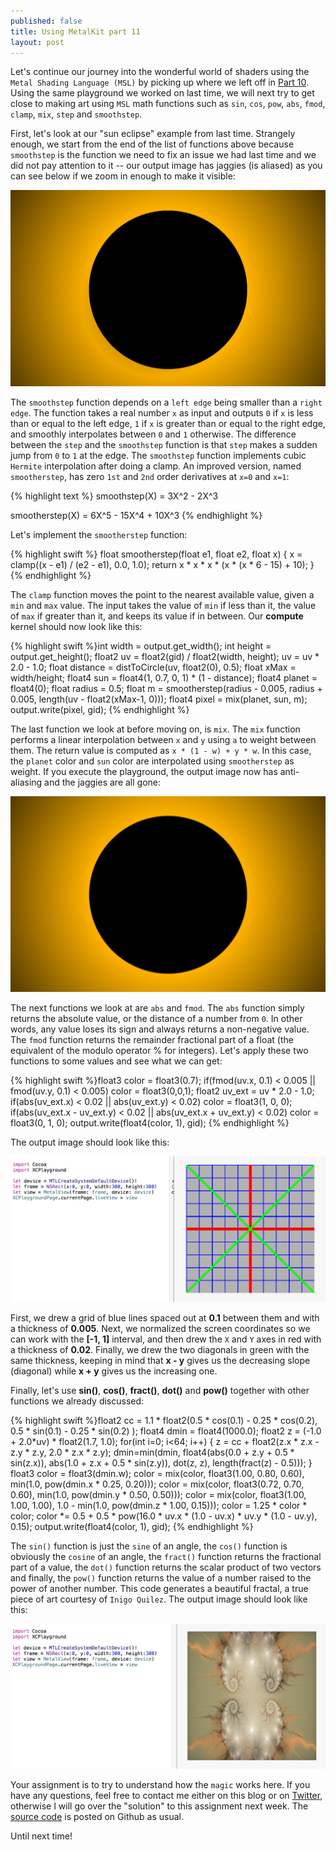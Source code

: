 ```yaml
---
published: false
title: Using MetalKit part 11
layout: post
---
```

Let's continue our journey into the wonderful world of shaders using the `Metal Shading Language (MSL)` by picking up where we left off in [Part 10](http://mhorga.org/2016/05/02/using-metalkit-part-10.html). Using the same playground we worked on last time, we will next try to get close to making art using `MSL` math functions such as `sin`, `cos`, `pow`, `abs`, `fmod`, `clamp`, `mix`, `step` and `smoothstep`. 

First, let's look at our "sun eclipse" example from last time. Strangely enough, we start from the end of the list of functions above because `smoothstep` is the function we need to fix an issue we had last time and we did not pay attention to it -- our output image has jaggies (is aliased) as you can see below if we zoom in enough to make it visible:

![alt text](https://github.com/Swiftor/Metal/raw/master/images/chapter11_1.png "1")

The `smoothstep` function depends on a `left edge` being smaller than a `right edge`. The function takes a real number `x` as input and outputs `0` if `x` is less than or equal to the left edge, `1` if `x` is greater than or equal to the right edge, and smoothly interpolates between `0` and `1` otherwise. The difference between the `step` and the `smoothstep` function is that `step` makes a sudden jump from `0` to `1` at the edge. The `smoothstep` function implements cubic `Hermite` interpolation after doing a clamp. An improved version, named `smootherstep`, has zero `1st` and `2nd` order derivatives at `x=0` and `x=1`:

{% highlight text %}
smoothstep(X) = 3X^2 - 2X^3

smootherstep(X) = 6X^5 - 15X^4 + 10X^3
{% endhighlight %}

Let's implement the `smootherstep` function:

{% highlight swift %}
float smootherstep(float e1, float e2, float x)
{
    x = clamp((x - e1) / (e2 - e1), 0.0, 1.0);
    return x * x * x * (x * (x * 6 - 15) + 10);
}
{% endhighlight %}

The `clamp` function moves the point to the nearest available value, given a `min` and `max` value. The input takes the value of `min` if less than it, the value of `max` if greater than it, and keeps its value if in between. Our __compute__ kernel should now look like this:

{% highlight swift %}int width = output.get_width();
int height = output.get_height();
float2 uv = float2(gid) / float2(width, height);
uv = uv * 2.0 - 1.0;
float distance = distToCircle(uv, float2(0), 0.5);
float xMax = width/height;
float4 sun = float4(1, 0.7, 0, 1) * (1 - distance);
float4 planet = float4(0);
float radius = 0.5;
float m = smootherstep(radius - 0.005, radius + 0.005, length(uv - float2(xMax-1, 0)));
float4 pixel = mix(planet, sun, m);
output.write(pixel, gid);
{% endhighlight %}

The last function we look at before moving on, is `mix`. The `mix` function performs a linear interpolation between `x` and `y` using `a` to weight between them. The return value is computed as `x * (1 - w) + y * w`. In this case, the `planet` color and `sun` color are interpolated using `smootherstep` as weight. If you execute the playground, the output image now has anti-aliasing and the jaggies are all gone:

![alt text](https://github.com/Swiftor/Metal/raw/master/images/chapter11_2.png "2")

The next functions we look at are `abs` and `fmod`. The `abs` function simply returns the absolute value, or the distance of a number from `0`. In other words, any value loses its sign and always returns a non-negative value. The `fmod` function returns the remainder fractional part of a float (the equivalent of the modulo operator % for integers). Let's apply these two functions to some values and see what we can get:  

{% highlight swift %}float3 color = float3(0.7);
if(fmod(uv.x, 0.1) < 0.005 || fmod(uv.y, 0.1) < 0.005) color = float3(0,0,1);
float2 uv_ext = uv * 2.0 - 1.0;
if(abs(uv_ext.x) < 0.02 || abs(uv_ext.y) < 0.02) color = float3(1, 0, 0);
if(abs(uv_ext.x - uv_ext.y) < 0.02 || abs(uv_ext.x + uv_ext.y) < 0.02) color = float3(0, 1, 0);
output.write(float4(color, 1), gid);
{% endhighlight %}

The output image should look like this:

![alt text](https://github.com/Swiftor/Metal/raw/master/images/chapter11_3.png "3")

First, we drew a grid of blue lines spaced out at __0.1__ between them and with a thickness of __0.005__. Next, we normalized the screen coordinates so we can work with the __[-1, 1]__ interval, and then drew the `X` and `Y` axes in red with a thickness of __0.02__. Finally, we drew the two diagonals in green with the same thickness, keeping in mind that __x - y__ gives us the decreasing slope (diagonal) while __x + y__ gives us the increasing one. 

Finally, let's use __sin()__, __cos()__, __fract()__, __dot()__ and __pow()__ together with other functions we already discussed:

{% highlight swift %}float2 cc = 1.1 * float2(0.5 * cos(0.1) - 0.25 * cos(0.2), 0.5 * sin(0.1) - 0.25 * sin(0.2) );
float4 dmin = float4(1000.0);
float2 z = (-1.0 + 2.0*uv) * float2(1.7, 1.0);
for(int i=0; i<64; i++) {
    z = cc + float2(z.x * z.x - z.y * z.y, 2.0 * z.x * z.y);
    dmin=min(dmin, float4(abs(0.0 + z.y + 0.5 * sin(z.x)), abs(1.0 + z.x + 0.5 * sin(z.y)), dot(z, z), length(fract(z) - 0.5)));
}
float3 color = float3(dmin.w);
color = mix(color, float3(1.00, 0.80, 0.60), min(1.0, pow(dmin.x * 0.25, 0.20)));
color = mix(color, float3(0.72, 0.70, 0.60), min(1.0, pow(dmin.y * 0.50, 0.50)));
color = mix(color, float3(1.00, 1.00, 1.00), 1.0 - min(1.0, pow(dmin.z * 1.00, 0.15)));
color = 1.25 * color * color;
color *= 0.5 + 0.5 * pow(16.0 * uv.x * (1.0 - uv.x) * uv.y * (1.0 - uv.y), 0.15);
output.write(float4(color, 1), gid);
{% endhighlight %}

The `sin()` function is just the `sine` of an angle, the `cos()` function is obviously the `cosine` of an angle, the `fract()` function returns the fractional part of a value, the `dot()` function returns the scalar product of two vectors and finally, the `pow()` function returns the value of a number raised to the power of another number. This code generates a beautiful fractal, a true piece of art courtesy of `Inigo Quilez`. The output image should look like this:

![alt text](https://github.com/Swiftor/Metal/raw/master/images/chapter11_4.png "4")

Your assignment is to try to understand how the `magic` works here. If you have any questions, feel free to contact me either on this blog or on [Twitter](https://twitter.com/mhorga_), otherwise I will go over the "solution" to this assignment next week. The [source code](https://github.com/Swiftor/Metal) is posted on Github as usual.

Until next time!